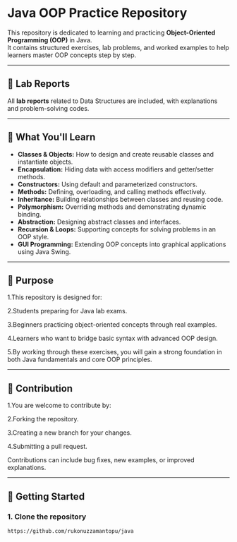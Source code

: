 # Java OOP Practice Repository

This repository is dedicated to learning and practicing **Object-Oriented Programming (OOP)** in Java.  
It contains structured exercises, lab problems, and worked examples to help learners master OOP concepts step by step.  

---

## 📑 Lab Reports  
All **lab reports** related to Data Structures are included, with explanations and problem-solving codes.  

---

## 📘 What You'll Learn
- **Classes & Objects:** How to design and create reusable classes and instantiate objects.  
- **Encapsulation:** Hiding data with access modifiers and getter/setter methods.  
- **Constructors:** Using default and parameterized constructors.  
- **Methods:** Defining, overloading, and calling methods effectively.  
- **Inheritance:** Building relationships between classes and reusing code.  
- **Polymorphism:** Overriding methods and demonstrating dynamic binding.  
- **Abstraction:** Designing abstract classes and interfaces.  
- **Recursion & Loops:** Supporting concepts for solving problems in an OOP style.  
- **GUI Programming:** Extending OOP concepts into graphical applications using Java Swing.  

---
 


## 🎯 Purpose

1.This repository is designed for:

2.Students preparing for Java lab exams.

3.Beginners practicing object-oriented concepts through real examples.

4.Learners who want to bridge basic syntax with advanced OOP design.

5.By working through these exercises, you will gain a strong foundation in both Java fundamentals and core OOP principles.

---

## 🤝 Contribution

1.You are welcome to contribute by:

2.Forking the repository.

3.Creating a new branch for your changes.

4.Submitting a pull request.

Contributions can include bug fixes, new examples, or improved explanations.

---
## 🚀 Getting Started  

### 1. Clone the repository  
```bash
https://github.com/rukonuzzamantopu/java
